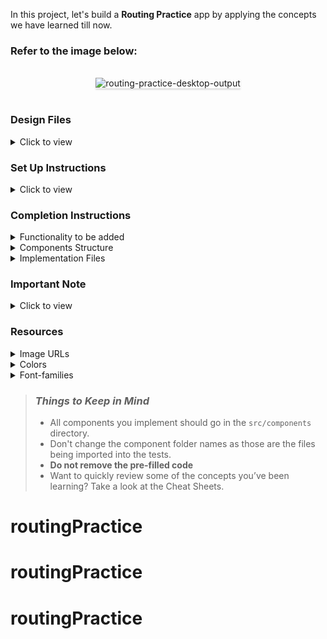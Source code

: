 In this project, let's build a **Routing Practice** app by applying the concepts we have learned till now.

### Refer to the image below:

<br/>
<div style="text-align: center;">
    <img src="https://assets.ccbp.in/frontend/content/react-js/routing-practice-output.gif" alt="routing-practice-desktop-output" style="max-width:70%;box-shadow:0 2.8px 2.2px rgba(0, 0, 0, 0.12)">
</div>
<br/>

### Design Files

<details>
<summary>Click to view</summary>

- [Extra Small (Size < 576px), Small (Size >= 576px), Medium (Size >= 768px)](https://assets.ccbp.in/frontend/content/react-js/routing-practice-sm-output.png)
- [Large (Size >= 992px) and Extra Large (Size >= 1200px)](https://assets.ccbp.in/frontend/content/react-js/routing-practice-lg-output.png)

</details>

### Set Up Instructions

<details>
<summary>Click to view</summary>

- Download dependencies by running `npm install`
- Start up the app using `npm start`
</details>

### Completion Instructions

<details>
<summary>Functionality to be added</summary>
<br/>

The app must have the following functionalities

- When the **About** link in the header is clicked, then the page should navigate to the `AboutRoute`
- When the **Contact** link in the header is clicked, then the page should navigate to the `ContactRoute`
- When the **Home** link in the header is clicked, then the page should navigate back to the `HomeRoute`
- When an undefined path is provided in the URL, then the page should navigate to the `NotFoundRoute`

</details>

<details>
<summary>Components Structure</summary>

<br/>
<div style="text-align: center;">
    <img src="https://assets.ccbp.in/frontend/content/react-js/routing-practice-home-about-component-breakdown-structure.png" alt="" style="max-width:100%;box-shadow:0 2.8px 2.2px rgba(0, 0, 0, 0.12)">
</div>
<br/>
<div style="text-align: center;">
    <img src="https://assets.ccbp.in/frontend/content/react-js/routing-practice-contact-not-found-component-breakdown-structure.png" alt="" style="max-width:100%;box-shadow:0 2.8px 2.2px rgba(0, 0, 0, 0.12)">
</div>
</details>

<details>
<summary>Implementation Files</summary>
<br/>

Use these files to complete the implementation:

- `src/components/App.js`
- `src/components/App.css`
- `src/components/Header/index.js`
- `src/components/Header/index.css`
- `src/components/Home/index.js`
- `src/components/Home/index.css`
- `src/components/About/index.js`
- `src/components/About/index.css`
- `src/components/Contact/index.js`
- `src/components/Contact/index.css`
- `src/components/NotFound/index.js`
- `src/components/NotFound/index.css`
</details>

### Important Note

<details>
<summary>Click to view</summary>

<br/>

**The following instructions are required for the tests to pass**

- `HomeRoute` should consist of "/" in the URL path
- `AboutRoute` should consist of "/about" in the URL path
- `ContactRoute` should consist of "/contact" in the URL path
- No need to use the `BrowserRouter` in `App.js` as we have already included in `index.js` file

</details>

### Resources

<details>
<summary>Image URLs</summary>

- [https://assets.ccbp.in/frontend/react-js/wave-logo-img.png](https://assets.ccbp.in/frontend/react-js/wave-logo-img.png) alt should be **wave**
- [https://assets.ccbp.in/frontend/react-js/home-blog-img.png](https://assets.ccbp.in/frontend/react-js/home-blog-img.png) alt should be **home**
- [https://assets.ccbp.in/frontend/react-js/about-blog-img.png](https://assets.ccbp.in/frontend/react-js/about-blog-img.png) alt should be **about**
- [https://assets.ccbp.in/frontend/react-js/contact-blog-img.png](https://assets.ccbp.in/frontend/react-js/contact-blog-img.png) alt should be **contact**
- [https://assets.ccbp.in/frontend/react-js/not-found-blog-img.png](https://assets.ccbp.in/frontend/react-js/not-found-blog-img.png) alt should be **not found**

</details>

<details>
<summary>Colors</summary>

<br/>

<div style="background-color: #6d396b; width: 150px; padding: 10px; color: white">Hex: #6d396b</div>
<div style="background-color: #555555; width: 150px; padding: 10px; color: white">Hex: #555555</div>
<div style="background-color: #551e53; width: 150px; padding: 10px; color: white">Hex: #551e53</div>
<div style="background-color: #12022f; width: 150px; padding: 10px; color: white">Hex: #12022f</div>

</details>

<details>
<summary>Font-families</summary>

- Roboto

</details>

> ### _Things to Keep in Mind_
>
> - All components you implement should go in the `src/components` directory.
> - Don't change the component folder names as those are the files being imported into the tests.
> - **Do not remove the pre-filled code**
> - Want to quickly review some of the concepts you’ve been learning? Take a look at the Cheat Sheets.
# routingPractice
# routingPractice
# routingPractice
